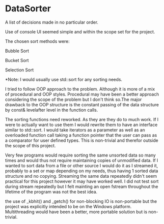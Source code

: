 # DataSorter
A list of decisions made in no particular order.

Use of console UI seemed simple and within the scope set for the project.

The chosen sort methods were:

  Bubble Sort
  
  Bucket Sort
  
  Selection Sort
  
*Note: I would usually use std::sort for any sorting needs.

I tried to follow OOP approach to the problem. Although it is more of a mix of procedural and OOP styles. Procedural may have been a better approach considering the scope of the problem but I don't think so.The major drawback to the OOP structure is the constant passing of the data structure by const& levelafter level in the function calls.

The sorting functions need reworked. As they are they do to much work. If I were to actually want to use them I would rewrite them to have an interface similar to std::sort. I would take iterators as a parameter as well as an overloaded function call taking a function pointer that the user can pass as a comparator for user defined types. This is non-trivial and therefor outside the scope of this project.

Very few programs would require sorting the same unsorted data so many times and would thus not require maintaining copies of unmodified data. If I wanted to sort data from a file or other source I would do it as I streamed it, probably to a set or map depending on my needs, thus having 1 sorted data structure and no copying. Streaming the same data repeatedly didn't seem practical for this project however it may have worked well. I did not test sort during stream repeatedly but I felt mainting an open fstream throughout the lifetime of the program was not the best idea.

the use of \_kbhit() and \_getch() for non-blocking IO is non-portable but the project was explicitly intended to be on the Windows platform. Multithreading would have been a better, more portable solution but is non-trivial.

